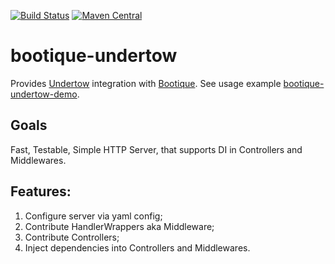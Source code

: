 [![Build Status](https://travis-ci.org/bootique/bootique-undertow.svg)](https://travis-ci.org/bootique/bootique-undertow)
[![Maven Central](https://maven-badges.herokuapp.com/maven-central/io.bootique.undertow/bootique-undertow/badge.svg)](https://maven-badges.herokuapp.com/maven-central/io.bootique.undertow/bootique-undertow/)

# bootique-undertow

Provides [Undertow](http://undertow.io/) integration with [Bootique](http://bootique.io).
See usage example [bootique-undertow-demo](https://github.com/bootique-examples/bootique-undertow-demo).

## Goals

Fast, Testable, Simple HTTP Server, that supports DI in Controllers and Middlewares.

## Features:

1. Configure server via yaml config;
2. Contribute HandlerWrappers aka Middleware;
3. Contribute Controllers;
4. Inject dependencies into Controllers and Middlewares.
